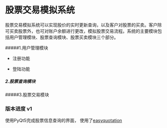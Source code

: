 # 股票交易模拟系统

股票交易模拟系统可以实现股价的实时更新查询，以及客户对股票的买卖。客户除可买卖股票外，也可对账户余额进行更改，模拟股票交易流程。系统的主要模块包括用户管理模块、股票查询模块、股票买卖模块三个部分。

#####1.用户管理模块 

* 注册功能  

* 登陆功能  

##### 2.股票查询模块 
#####3.股票交易模块 


### 版本进度 v1
使用PyQt5完成股票信息查询的界面， 使用了[easyquotation](https://github.com/shidenggui/easyquotation)